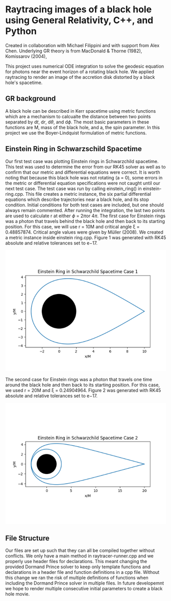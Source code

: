 # Raytracing images of a black hole using General Relativity, C++, and Python
Created in collaboration with Michael Filippini and with support from Alex Chen. Underlying GR theory is from  MacDonald & Thorne (1982), Komissarov (2004), 

This project uses numerical ODE integration to solve the geodesic equation for photons near the event horizon of a rotating black hole. We applied raytracing to render an image of the accretion disk distorted by a black hole's spacetime.

## GR background
A black hole can be described in Kerr spacetime using metric functions which are a mechanism to calcualte the distance between two points separated by d$t$, d$r$, d$\theta$, and d$\phi$. The most basic parameters in these functions are M, mass of the black hole, and a, the spin parameter. In this project we use the Boyer-Lindquist formulation of metric functions.

## Einstein Ring in Schwarzschild Spacetime
Our first test case was plotting Einstein rings in Schwarzchild spacetime. This test was used to determine the error from our RK45 solver as well as to confirm that our metric and differential equations were correct. It is worth noting that because this black hole was not rotating (a = 0), some errors in the metric or differential equation specifications were not caught until our next test case.
The test case was run by calling einstein_ring() in einstein-ring.cpp. This file creates a metric instance, the six partial differential equations which describe trajectories near a black hole, and its stop condition. Initial conditions for both test cases are included, but one should always remain commented. After running the integration, the last two points are used to calculate r at either $\phi$ = 2$\pi$or 4$\pi$.
The first case for Einstein rings was a photon that travels behind the black hole and then back to its starting position. For this case, we will use r = 10M and critical angle ξ = 0.48857874. Critical angle values were given by Müller (2008). We created a metric instance inside einstein ring.cpp. Figure 1 was generated with RK45 absolute and relative tolerances set to e−17.

![FIG. 1 Einstein Ring Case 1](https://github.com/ethanlsry/black-hole-raytracer/blob/main/plots/einstein-ring-output-case-1.png?raw=true)

The second case for Einstein rings was a photon that travels one time around the black hole and then back to its starting position. For this case, we used r = 20M and ξ = 0.24904964. Figure 2 was generated with RK45 absolute and relative tolerances set to e−17.

![FIG.21 Einstein Ring Case 2](https://github.com/ethanlsry/black-hole-raytracer/blob/main/plots/einstein-ring-output-case-2.png?raw=true)


## File Structure
Our files are set up such that they can all be compiled together without conflicts. We only have a main method in raytracer-runner.cpp and we properly use header files for declarations. This meant changing the provided Dormand Prince solver to keep only template functions and declarations in a header file and function definitions in a cpp file. Without this change we ran the risk of multiple definitions of functions when including the Dormand Prince solver in multiple files. In future developemnt we hope to render multiple consecutive initial parameters to create a black hole movie.